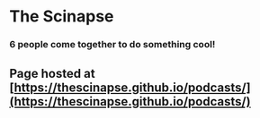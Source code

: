 # The Scinapse

### 6 people come together to do something cool!

## Page hosted at [https://thescinapse.github.io/podcasts/](https://thescinapse.github.io/podcasts/)
